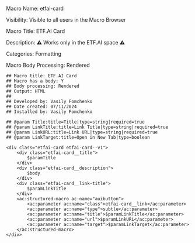 Macro Name: etfai-card

Visibility: Visible to all users in the Macro Browser

Macro Title: ETF.AI Card

Description: ⚠️ Works only in the ETF.AI space ⚠️

Categories: Formatting

Macro Body Processing: Rendered

```
## Macro title: ETF.AI Card
## Macro has a body: Y
## Body processing: Rendered
## Output: HTML
##
## Developed by: Vasily Fomchenko
## Date created: 07/11/2024
## Installed by: Vasily Fomchenko

## @param Title:title=Title|type=string|required=true
## @param LinkTitle:title=Link Title|type=string|required=true
## @param LinkURL:title=Link URL|type=string|required=true
## @param LinkTarget:title=Open in New Tab|type=boolean

<div class="etfai-card etfai-card--v1">
    <div class="etfai-card__title">
        $paramTitle
    </div>
    <div class="etfai-card__description">
        $body
    </div>
    <div class="etfai-card__link-title">
        $paramLinkTitle
    </div>
    <ac:structured-macro ac:name="auibutton">
        <ac:parameter ac:name="class">etfai-card__link</ac:parameter>
        <ac:parameter ac:name="type">subtle</ac:parameter>
        <ac:parameter ac:name="title">$paramLinkTitle</ac:parameter>
        <ac:parameter ac:name="url">$paramLinkURL</ac:parameter>
        <ac:parameter ac:name="target">$paramLinkTarget</ac:parameter>
    </ac:structured-macro>
</div>
```
